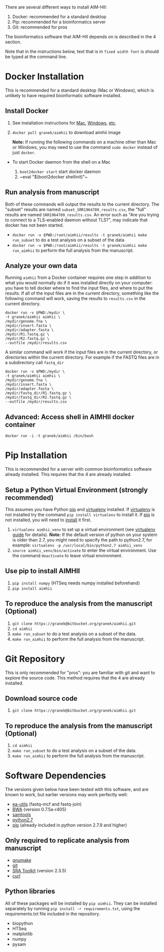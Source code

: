 There are several different ways to install AIM-HII:


1.  Docker: recommended for a standard desktop
2.  Pip: recommended for a bioinformatics server
3.  Git: recommended for pros

The bioinformatics software that AIM-HII depends on is described in the 4 section.

Note that in the instructions below, text that is in `fixed width font` is should be typed at the command line.

# Docker Installation

This is recommended for a standard desktop (Mac or Windows), which is unlikely to have required bioinformatic software installed.  

## Install Docker

1.  See installation instructions for [Mac](https://docs.docker.com/installation/mac/), [Windows](https://docs.docker.com/installation/windows/), [etc](https://docs.docker.com/installation/).
2.  `docker pull granek/aimhii` to download aimhii image
    
    **Note:** If running the following commands on a machine other than Mac or Windows, you may need to use the command `sudo docker` instead of just `docker`.

-   To start Docker daemon from the shell on a Mac

    1.  `boot2docker start` start docker daemon
    2.  ~eval "$(boot2docker shellinit)"~

## Run analysis from manuscript

Both of these commands will output the results to the current directory.  The "subset" results are named `subset_SRR1964709_results.csv`, the "full" results are named `SRR1964709_results.csv`.   An error such as "Are you trying to connect to a TLS-enabled daemon without TLS?", may indicate that docker has not been started.
-   `docker run -v $PWD:/root/aimhii/results -t granek/aimhii make run_subset` to do a test analysis on a subset of the data
-   `docker run -v $PWD:/root/aimhii/results -t granek/aimhii make run_aimhii` to perform the full analysis from the manuscript.

## Analyze your own data

Running `aimhii` from a Docker container requires one step in addition to what you would normally do if it was installed directly on your computer: you have to tell docker where to find the input files, and where to put the results.  If all of the input files are in the current directory, something like the following command will work, saving the results to `results.csv` in the current directory.

    docker run -v $PWD:/mydir \
    -t granek/aimhii aimhii \
    /mydir/genome.fna \
    /mydir/insert.fasta \
    /mydir/adapter.fasta \
    /mydir/R1.fastq.gz \
    /mydir/R2.fastq.gz \
    --outfile /mydir/results.csv

A similar command will work if the input files are in the current directory, or directories within the current directory.  For example if the FASTQ files are in a subdirectory call `fastq_dir`

    docker run -v $PWD:/mydir \
    -t granek/aimhii aimhii \
    /mydir/genome.fna \
    /mydir/insert.fasta \
    /mydir/adapter.fasta \
    /mydir/fastq_dir/R1.fastq.gz \
    /mydir/fastq_dir/R2.fastq.gz \
    --outfile /mydir/results.csv

## Advanced: Access shell in AIMHII docker container

`docker run -i -t granek/aimhii /bin/bash`

# Pip Installation

This is recommended for a server with common bioinformatics software already installed.
This requires that the 4 are already installed.

## Setup a Python Virtual Environment (strongly recommended)

This assumes you have Python [pip](https://pypi.python.org/pypi/pip) and [virtualenv](https://pypi.python.org/pypi/virtualenv) installed.  If [virtualenv](https://pypi.python.org/pypi/virtualenv) is not installed try the command `pip install virtualenv` to install it.  If [pip](https://pypi.python.org/pypi/pip) is not installed, you will need to [install](https://pip.pypa.io/en/stable/installing.html) it first.
1.  `virtualenv aimhii_venv` to set up a virtual environment (see [virtualenv guide](http://docs.python-guide.org/en/latest/dev/virtualenvs/) for details).  **Note:** If the default version of python on your system is older than 2.7, you might need to specify the path to python2.7, for example: `virtualenv -p /usr/local/bin/python2.7 aimhii_venv`
2.  `source aimhii_venv/bin/activate` to enter the virtual environment.  Use the command `deactivate` to leave virtual environment.

## Use pip to install AIMHII

1.  `pip install numpy` (HTSeq needs numpy installed beforehand)
2.  `pip install aimhii`

## To reproduce the analysis from the manuscript (Optional)

1.  `git clone https://granek@bitbucket.org/granek/aimhii.git`
2.  `cd aimhii`
3.  `make run_subset` to do a test analysis on a subset of the data.
4.  `make run_aimhii` to perform the full analysis from the manuscript.

# Git Repository

This is only recommended for "pros": you are familiar with git and want to explore the source code.  This method requires that the 4 are already installed.

## Download source code

1.  `git clone https://granek@bitbucket.org/granek/aimhii.git`

## To reproduce the analysis from the manuscript (Optional)

1.  `cd aimhii`
2.  `make run_subset` to do a test analysis on a subset of the data.
3.  `make run_aimhii` to perform the full analysis from the manuscript.

# Software Dependencies

The versions given below have been tested with this software, and are known to work, but earlier versions may work perfectly well:

-   [ea-utils](https://code.google.com/p/ea-utils/) (fastq-mcf and fastq-join)
-   [BWA](http://bio-bwa.sourceforge.net/) (version 0.7.5a-r405)
-   [samtools](http://samtools.sourceforge.net/)
-   [python2.7](https://www.python.org/downloads/release/python-279/)
-   [pip](https://pip.pypa.io/en/latest/installing.html) (already included in python version 2.7.9 and higher)

## Only required to replicate analysis from manuscript

-   [gnumake](http://www.gnu.org/software/make/)
-   [git](http://git-scm.com/downloads)
-   [SRA Toolkit](http://www.ncbi.nlm.nih.gov/books/NBK158900/#SRA_download.how_do_i_download_and_insta) (version 2.3.5)
-   [curl](http://curl.haxx.se/)

## Python libraries

All of these packages will be installed by `pip aimhii`.  They can be installed separately by running `pip install -r requirements.txt`, using the requirements.txt file included in the repository.

-   biopython
-   HTSeq
-   matplotlib
-   numpy
-   pysam
